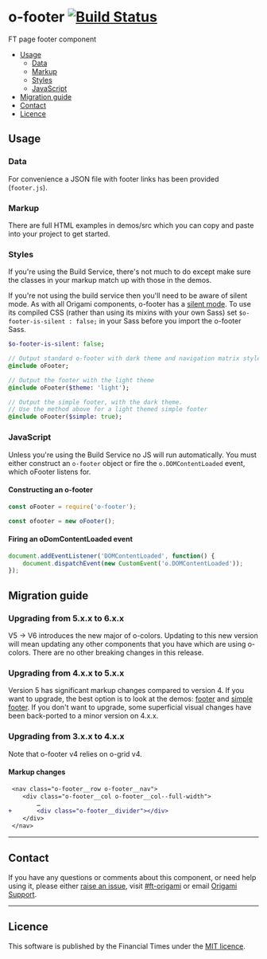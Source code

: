 # o-footer [![Build Status](https://circleci.com/gh/Financial-Times/o-footer.png?style=shield&circle-token=e3626fa5fcb3e2f16bbf587ee697d441b93a6aa2)](https://circleci.com/gh/Financial-Times/o-footer)

FT page footer component

- [Usage](#usage)
	- [Data](#data)
	- [Markup](#markup)
	- [Styles](#sass)
	- [JavaScript](#javascript)
- [Migration guide](#migration-guide)
- [Contact](#contact)
- [Licence](#licence)


## Usage
### Data

For convenience a JSON file with footer links has been provided (`footer.js`).

### Markup

There are full HTML examples in demos/src which you can copy and paste into your project to get started.

### Styles

If you're using the Build Service, there's not much to do except make sure the classes in your markup match up with those in the demos.

If you're not using the build service then you'll need to be aware of silent mode. As with all Origami components, o-footer has a [silent mode](http://origami.ft.com/docs/syntax/scss/#silent-styles). To use its compiled CSS (rather than using its mixins with your own Sass) set `$o-footer-is-silent : false;` in your Sass before you import the o-footer Sass.

```sass
$o-footer-is-silent: false;

// Output standard o-footer with dark theme and navigation matrix styles
@include oFooter;

// Output the footer with the light theme
@include oFooter($theme: 'light');

// Output the simple footer, with the dark theme.
// Use the method above for a light themed simple footer
@include oFooter($simple: true);
```

### JavaScript

Unless you're using the Build Service no JS will run automatically.
You must either construct an `o-footer` object or fire the `o.DOMContentLoaded` event, which oFooter listens for.

#### Constructing an o-footer

```js
const oFooter = require('o-footer');

const ofooter = new oFooter();
```

#### Firing an oDomContentLoaded event

```js
document.addEventListener('DOMContentLoaded', function() {
	document.dispatchEvent(new CustomEvent('o.DOMContentLoaded'));
});
```

## Migration guide

### Upgrading from 5.x.x to 6.x.x

V5 -> V6 introduces the new major of o-colors. Updating to this new version will mean updating any other components that you have which are using o-colors. There are no other breaking changes in this release.

### Upgrading from 4.x.x to 5.x.x
Version 5 has significant markup changes compared to version 4. If you want to upgrade, the best option is to look at the demos: [footer](https://github.com/Financial-Times/o-footer/blob/master/demos/src/footer.mustache) and [simple footer](https://github.com/Financial-Times/o-footer/blob/master/demos/src/simple-footer.mustache).
If you don't want to upgrade, some superficial visual changes have been back-ported to a minor version on 4.x.x.


### Upgrading from 3.x.x to 4.x.x


Note that o-footer v4 relies on o-grid v4.

#### Markup changes

```diff
 <nav class="o-footer__row o-footer__nav">
 	<div class="o-footer__col o-footer__col--full-width">
 		…
+ 		<div class="o-footer__divider"></div>
 	</div>
 </nav>
```

---

## Contact

If you have any questions or comments about this component, or need help using it, please either [raise an issue](https://github.com/Financial-Times/o-footer/issues), visit [#ft-origami](https://financialtimes.slack.com/messages/ft-origami/) or email [Origami Support](mailto:origami-support@ft.com).

---

## Licence

This software is published by the Financial Times under the [MIT licence](http://opensource.org/licenses/MIT).
